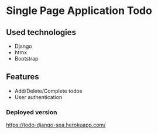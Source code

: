 # Single Page Application Todo
## Used technologies
+ Django
+ htmx
+ Bootstrap

## Features
+ Add/Delete/Complete todos
+ User authentication

### Deployed version
https://todo-django-spa.herokuapp.com/

